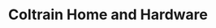 ---
title: "Coltrain Home and Hardware"
url: /ayden/coltrain-home-and-hardware/
shop: Eisenwaren
---